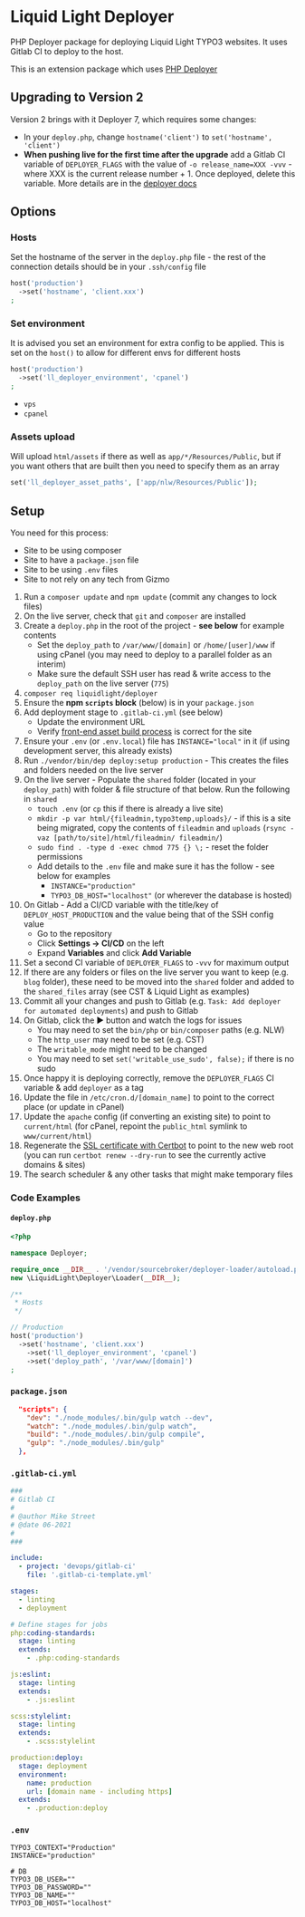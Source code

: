 # Liquid Light Deployer

PHP Deployer package for deploying Liquid Light TYPO3 websites. It uses Gitlab CI to deploy to the host.

This is an extension package which uses [PHP Deployer](https://deployer.org/)

## Upgrading to Version 2

Version 2 brings with it Deployer 7, which requires some changes:

- In your `deploy.php`, change `hostname('client')` to `set('hostname', 'client')`
- **When pushing live for the first time after the upgrade** add a Gitlab CI variable of `DEPLOYER_FLAGS` with the value of `-o release_name=XXX -vvv` - where XXX is the current release number + 1. Once deployed, delete this variable. More details are in the [deployer docs](https://deployer.org/docs/7.x/UPGRADE#step-2-deploy)


## Options

### Hosts

Set the hostname of the server in the `deploy.php` file - the rest of the connection details should be in your `.ssh/config` file

```php
host('production')
  ->set('hostname', 'client.xxx')
;
```

### Set environment

It is advised you set an environment for extra config to be applied. This is set on the `host()` to allow for different envs for different hosts

```php
host('production')
  ->set('ll_deployer_environment', 'cpanel')
;
```

- `vps`
- `cpanel`

### Assets upload

Will upload `html/assets` if there as well as `app/*/Resources/Public`, but if you want others that are built then you need to specify them as an array

```php
set('ll_deployer_asset_paths', ['app/nlw/Resources/Public']);
```

## Setup

You need for this process:

- Site to be using composer
- Site to have a `package.json` file
- Site to be using `.env` files
- Site to not rely on any tech from Gizmo

1. Run a `composer update` and `npm update` (commit any changes to lock files)
2. On the live server, check that `git` and `composer` are installed
3. Create a `deploy.php` in the root of the project - **see below** for example contents
   - Set the `deploy_path` to `/var/www/[domain]` or `/home/[user]/www` if using cPanel (you may need to deploy to a parallel folder as an interim)
   - Make sure the default SSH user has read & write access to the `deploy_path` on the live server (`775`)
4. `composer req liquidlight/deployer`
5. Ensure the **npm `scripts` block** (below) is in your `package.json`
6. Add deployment stage to `.gitlab-ci.yml` (see below)
   - Update the environment URL
   - Verify [front-end asset build process](https://gitlab.lldev.co.uk/devops/gitlab-ci/-/blob/main/jobs/deployment/deployer.deploy.gitlab-ci.yml) is correct for the site
7. Ensure your `.env` (or `.env.local`) file has `INSTANCE="local"` in it (if using development server, this already exists)
8. Run `./vendor/bin/dep deploy:setup production` - This creates the files and folders needed on the live server
9.  On the live server - Populate the `shared` folder (located in your `deploy_path`) with folder & file structure of that below. Run the following in `shared`
    - `touch .env` (or `cp` this if there is already a live site)
    - `mkdir -p var html/{fileadmin,typo3temp,uploads}/` - if this is a site being migrated, copy the contents of `fileadmin` and `uploads` (`rsync -vaz [path/to/site]/html/fileadmin/ fileadmin/`)
    - `sudo find . -type d -exec chmod 775 {} \;` - reset the folder permissions
    - Add details to the `.env` file and make sure it has the follow - see below for examples
       - `INSTANCE="production"`
       - `TYPO3_DB_HOST="localhost"` (or wherever the database is hosted)
10. On Gitlab - Add a CI/CD variable with the title/key of `DEPLOY_HOST_PRODUCTION` and the value being that of the SSH config value
    - Go to the repository
    - Click **Settings -> CI/CD** on the left
    - Expand **Variables** and click **Add Variable**
11.  Set a second CI variable of `DEPLOYER_FLAGS` to `-vvv` for maximum output
12. If there are any folders or files on the live server you want to keep (e.g. `blog` folder), these need to be moved into the `shared` folder and added to the `shared_files` array (see CST & Liquid Light as examples)
13. Commit all your changes and push to Gitlab (e.g. `Task: Add deployer for automated deployments`) and push to Gitlab
14. On Gitlab, click the ▶️ button and watch the logs for issues
    - You may need to set the `bin/php` or `bin/composer` paths (e.g. NLW)
    - The `http_user` may need to be set (e.g. CST)
    - The `writable_mode` might need to be changed
    - You may need to set `set('writable_use_sudo', false);` if there is no sudo
15. Once happy it is deploying correctly, remove the `DEPLOYER_FLAGS` CI variable & add `deployer` as a tag
16. Update the file in `/etc/cron.d/[domain_name]` to point to the correct place (or update in cPanel)
17. Update the `apache` config (if converting an existing site) to point to `current/html` (for cPanel, repoint the `public_html` symlink to `www/current/html`)
18. Regenerate the [SSL certificate with Certbot](https://hub.lldocs.dev/sysadmin/debian/ssl-certificates?_highlight=cert#installing-and-generating-ssl-certificate) to point to the new web root (you can run `certbot renew --dry-run` to see the currently active domains & sites)
19. The search scheduler & any other tasks that might make temporary files

### Code Examples

#### `deploy.php`

```php
<?php

namespace Deployer;

require_once __DIR__ . '/vendor/sourcebroker/deployer-loader/autoload.php';
new \LiquidLight\Deployer\Loader(__DIR__);

/**
 * Hosts
 */

// Production
host('production')
  ->set('hostname', 'client.xxx')
	->set('ll_deployer_environment', 'cpanel')
	->set('deploy_path', '/var/www/[domain]')
;
```

### `package.json`

```json
  "scripts": {
    "dev": "./node_modules/.bin/gulp watch --dev",
    "watch": "./node_modules/.bin/gulp watch",
    "build": "./node_modules/.bin/gulp compile",
    "gulp": "./node_modules/.bin/gulp"
  },
```

### `.gitlab-ci.yml`

```yaml
###
# Gitlab CI
#
# @author Mike Street
# @date 06-2021
#
###

include:
  - project: 'devops/gitlab-ci'
    file: '.gitlab-ci-template.yml'

stages:
  - linting
  - deployment

# Define stages for jobs
php:coding-standards:
  stage: linting
  extends:
    - .php:coding-standards

js:eslint:
  stage: linting
  extends:
    - .js:eslint

scss:stylelint:
  stage: linting
  extends:
    - .scss:stylelint

production:deploy:
  stage: deployment
  environment:
    name: production
    url: [domain name - including https]
  extends:
    - .production:deploy
```

### `.env`

```
TYPO3_CONTEXT="Production"
INSTANCE="production"

# DB
TYPO3_DB_USER=""
TYPO3_DB_PASSWORD=""
TYPO3_DB_NAME=""
TYPO3_DB_HOST="localhost"
```
